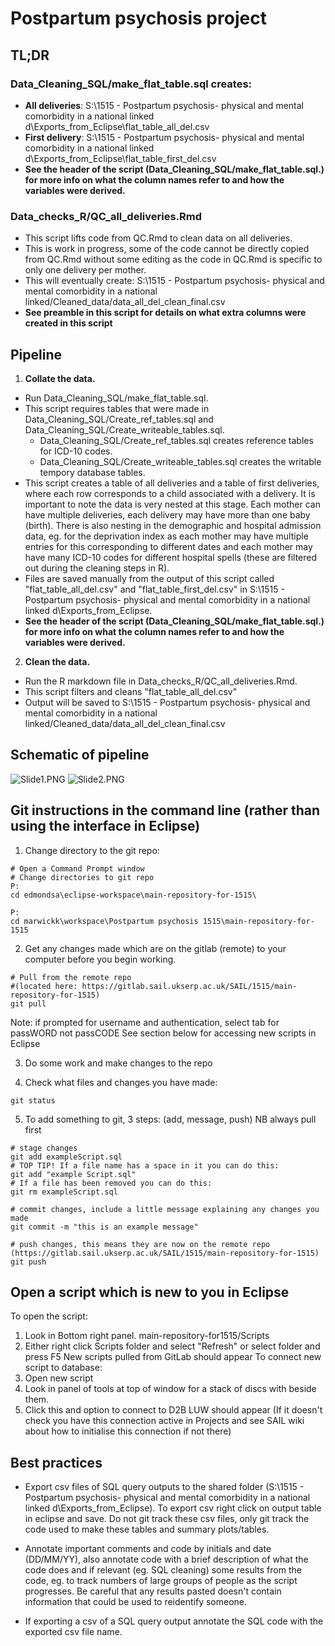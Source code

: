 # Postpartum psychosis project

## TL;DR

### Data_Cleaning_SQL/make_flat_table.sql creates:
* **All deliveries**: S:\1515 - Postpartum psychosis- physical and mental comorbidity in a national linked d\Exports_from_Eclipse\flat_table_all_del.csv
* **First delivery**: S:\1515 - Postpartum psychosis- physical and mental comorbidity in a national linked d\Exports_from_Eclipse\flat_table_first_del.csv
* **See the header of the script (Data_Cleaning_SQL/make_flat_table.sql.) for more info on what the column names refer to and how the variables were derived.**

### Data_checks_R/QC_all_deliveries.Rmd
* This script lifts code from QC.Rmd to clean data on all deliveries. 
* This is work in progress, some of the code cannot be directly copied from QC.Rmd without some editing as the code in QC.Rmd is specific to only one delivery per mother.
* This will eventually create: S:\1515 - Postpartum psychosis- physical and mental comorbidity in a national linked/Cleaned_data/data_all_del_clean_final.csv
* **See preamble in this script for details on what extra columns were created in this script**

## Pipeline

1. **Collate the data.**
* Run Data_Cleaning_SQL/make_flat_table.sql. 
* This script requires tables that were made in Data_Cleaning_SQL/Create_ref_tables.sql and Data_Cleaning_SQL/Create_writeable_tables.sql. 
    * Data_Cleaning_SQL/Create_ref_tables.sql creates reference tables for ICD-10 codes.
    * Data_Cleaning_SQL/Create_writeable_tables.sql creates the writable tempory database tables.
* This script creates a table of all deliveries and a table of first deliveries, where each row corresponds to a child associated with a delivery. It is important to note the data is very nested at this stage. Each mother can have multiple deliveries, each delivery may have more than one baby (birth). There is also nesting in the demographic and hospital admission data, eg. for the deprivation index as each mother may have multiple entries for this corresponding to different dates and each mother may have many ICD-10 codes for different hospital spells (these are filtered out during the cleaning steps in R). 
* Files are saved manually from the output of this script called "flat_table_all_del.csv" and "flat_table_first_del.csv" in S:\1515 - Postpartum psychosis- physical and mental comorbidity in a national linked d\Exports_from_Eclipse.
* **See the header of the script (Data_Cleaning_SQL/make_flat_table.sql.) for more info on what the column names refer to and how the variables were derived.**

2. **Clean the data.**
* Run the R markdown file in Data_checks_R/QC_all_deliveries.Rmd.
* This script filters and cleans "flat_table_all_del.csv"
* Output will be saved to S:\1515 - Postpartum psychosis- physical and mental comorbidity in a national linked/Cleaned_data/data_all_del_clean_final.csv


## Schematic of pipeline
![Slide1.PNG](Slide1.PNG)
![Slide2.PNG](Slide2.PNG)

## Git instructions in the command line (rather than using the interface in Eclipse)
1. Change directory to the git repo:

```
# Open a Command Prompt window
# Change directories to git repo
P:
cd edmondsa\eclipse-workspace\main-repository-for-1515\

P:
cd marwickk\workspace\Postpartum psychosis 1515\main-repository-for-1515
```

2. Get any changes made which are on the gitlab (remote) to your computer before you begin working.

```
# Pull from the remote repo 
#(located here: https://gitlab.sail.ukserp.ac.uk/SAIL/1515/main-repository-for-1515)
git pull
```
Note: if prompted for username and authentication, select tab for passWORD not passCODE
See section below for accessing new scripts in Eclipse

3. Do some work and make changes to the repo

4. Check what files and changes you have made:

```
git status
```

5. To add something to git, 3 steps:
(add, message, push)
NB always pull first

```
# stage changes 
git add exampleScript.sql
# TOP TIP! If a file name has a space in it you can do this:
git add "example Script.sql"
# If a file has been removed you can do this:
git rm exampleScript.sql

# commit changes, include a little message explaining any changes you made
git commit -m "this is an example message"

# push changes, this means they are now on the remote repo (https://gitlab.sail.ukserp.ac.uk/SAIL/1515/main-repository-for-1515)
git push
```

## Open a script which is new to you in Eclipse
To open the script: 
1. Look in Bottom right panel. main-repository-for1515/Scripts
2. Either right click Scripts folder and select "Refresh" or select folder and press F5
New scripts pulled from GitLab should appear
To connect new script to database:
1. Open new script 
2. Look in panel of tools at top of window for a stack of discs with <NA> beside them.
3. Click this and option to connect to D2B LUW should appear
(If it doesn't check you have this connection active in Projects and see SAIL wiki about how to initialise this connection if not there)

## Best practices

* Export csv files of SQL query outputs to the shared folder (S:\1515 - Postpartum psychosis- physical and mental comorbidity in a national linked d\Exports_from_Eclipse). To export csv right click on output table in eclipse and save. Do not git track these csv files, only git track the code used to make these tables and summary plots/tables.

* Annotate important comments and code by initials and date (DD/MM/YY), also annotate code with a brief description of what the code does and if relevant (eg. SQL cleaning) some results from the code, eg. to track numbers of large groups of people as the script progresses. Be careful that any results pasted doesn't contain information that could be used to reidentify someone.

* If exporting a csv of a SQL query output annotate the SQL code with the exported csv file name.
